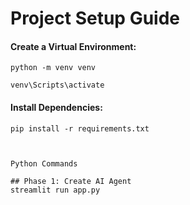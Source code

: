 # Project Setup Guide



#### Create a Virtual Environment:
```
python -m venv venv

venv\Scripts\activate
```

#### Install Dependencies:
```
pip install -r requirements.txt



Python Commands

## Phase 1: Create AI Agent
streamlit run app.py
